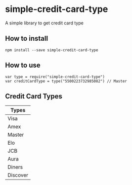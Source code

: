 # simple-credit-card-type
A simple library to get credit card type
## How to install
`npm install --save simple-credit-card-type`
## How to use
``var type = require("simple-credit-card-type")``  
``var creditCardType = type("5500223732985082") // Master``
## Credit Card Types
|Types|
|---|
|Visa|
|Amex|
|Master|
|Elo|
|JCB|
|Aura|
|Diners|
|Discover|


